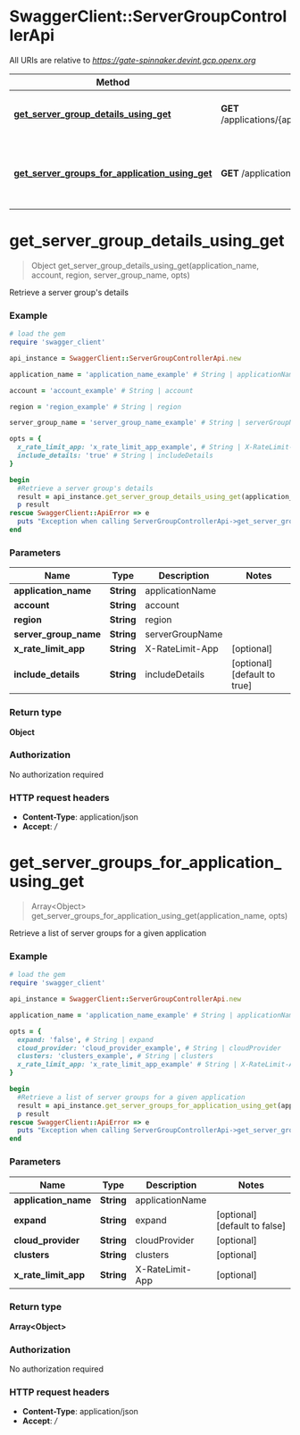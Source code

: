 # SwaggerClient::ServerGroupControllerApi

All URIs are relative to *https://gate-spinnaker.devint.gcp.openx.org*

Method | HTTP request | Description
------------- | ------------- | -------------
[**get_server_group_details_using_get**](ServerGroupControllerApi.md#get_server_group_details_using_get) | **GET** /applications/{applicationName}/serverGroups/{account}/{region}/{serverGroupName} | Retrieve a server group&#39;s details
[**get_server_groups_for_application_using_get**](ServerGroupControllerApi.md#get_server_groups_for_application_using_get) | **GET** /applications/{applicationName}/serverGroups | Retrieve a list of server groups for a given application


# **get_server_group_details_using_get**
> Object get_server_group_details_using_get(application_name, account, region, server_group_name, opts)

Retrieve a server group's details

### Example
```ruby
# load the gem
require 'swagger_client'

api_instance = SwaggerClient::ServerGroupControllerApi.new

application_name = 'application_name_example' # String | applicationName

account = 'account_example' # String | account

region = 'region_example' # String | region

server_group_name = 'server_group_name_example' # String | serverGroupName

opts = { 
  x_rate_limit_app: 'x_rate_limit_app_example', # String | X-RateLimit-App
  include_details: 'true' # String | includeDetails
}

begin
  #Retrieve a server group's details
  result = api_instance.get_server_group_details_using_get(application_name, account, region, server_group_name, opts)
  p result
rescue SwaggerClient::ApiError => e
  puts "Exception when calling ServerGroupControllerApi->get_server_group_details_using_get: #{e}"
end
```

### Parameters

Name | Type | Description  | Notes
------------- | ------------- | ------------- | -------------
 **application_name** | **String**| applicationName | 
 **account** | **String**| account | 
 **region** | **String**| region | 
 **server_group_name** | **String**| serverGroupName | 
 **x_rate_limit_app** | **String**| X-RateLimit-App | [optional] 
 **include_details** | **String**| includeDetails | [optional] [default to true]

### Return type

**Object**

### Authorization

No authorization required

### HTTP request headers

 - **Content-Type**: application/json
 - **Accept**: */*



# **get_server_groups_for_application_using_get**
> Array&lt;Object&gt; get_server_groups_for_application_using_get(application_name, opts)

Retrieve a list of server groups for a given application

### Example
```ruby
# load the gem
require 'swagger_client'

api_instance = SwaggerClient::ServerGroupControllerApi.new

application_name = 'application_name_example' # String | applicationName

opts = { 
  expand: 'false', # String | expand
  cloud_provider: 'cloud_provider_example', # String | cloudProvider
  clusters: 'clusters_example', # String | clusters
  x_rate_limit_app: 'x_rate_limit_app_example' # String | X-RateLimit-App
}

begin
  #Retrieve a list of server groups for a given application
  result = api_instance.get_server_groups_for_application_using_get(application_name, opts)
  p result
rescue SwaggerClient::ApiError => e
  puts "Exception when calling ServerGroupControllerApi->get_server_groups_for_application_using_get: #{e}"
end
```

### Parameters

Name | Type | Description  | Notes
------------- | ------------- | ------------- | -------------
 **application_name** | **String**| applicationName | 
 **expand** | **String**| expand | [optional] [default to false]
 **cloud_provider** | **String**| cloudProvider | [optional] 
 **clusters** | **String**| clusters | [optional] 
 **x_rate_limit_app** | **String**| X-RateLimit-App | [optional] 

### Return type

**Array&lt;Object&gt;**

### Authorization

No authorization required

### HTTP request headers

 - **Content-Type**: application/json
 - **Accept**: */*



